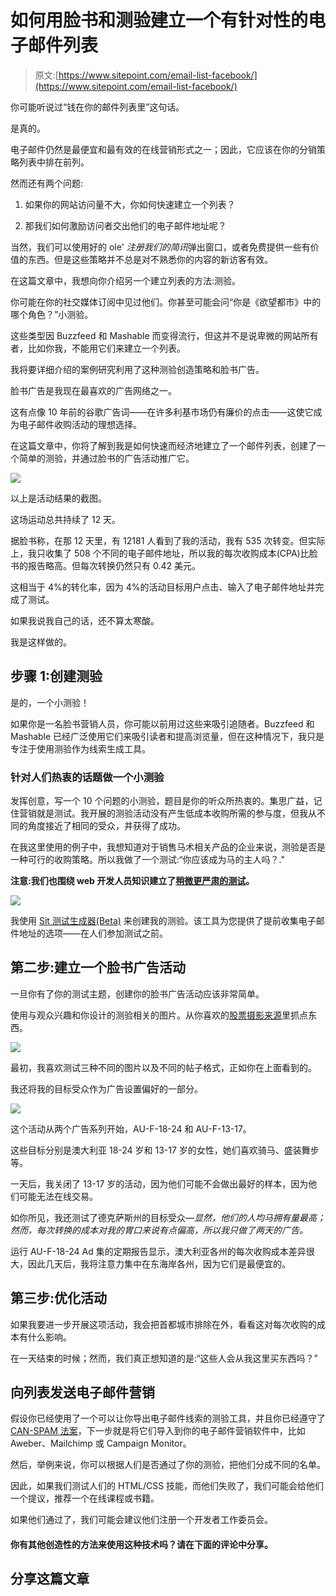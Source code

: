 # 如何用脸书和测验建立一个有针对性的电子邮件列表

> 原文:[https://www.sitepoint.com/email-list-facebook/](https://www.sitepoint.com/email-list-facebook/)

你可能听说过“钱在你的邮件列表里”这句话。

是真的。

电子邮件仍然是最便宜和最有效的在线营销形式之一；因此，它应该在你的分销策略列表中排在前列。

然而还有两个问题:

1.  如果你的网站访问量不大，你如何快速建立一个列表？

2.  那我们如何激励访问者交出他们的电子邮件地址呢？

当然，我们可以使用好的 ole' *注册我们的简讯*弹出窗口，或者免费提供一些有价值的东西。但是这些策略并不总是对不熟悉你的内容的新访客有效。

在这篇文章中，我想向你介绍另一个建立列表的方法:测验。

你可能在你的社交媒体订阅中见过他们。你甚至可能会问“你是《欲望都市》中的哪个角色？”小测验。

这些类型因 Buzzfeed 和 Mashable 而变得流行，但这并不是说卑微的网站所有者，比如你我，不能用它们来建立一个列表。

我将要详细介绍的案例研究利用了这种测验创造策略和脸书广告。

脸书广告是我现在最喜欢的广告网络之一。

这有点像 10 年前的谷歌广告词——在许多利基市场仍有廉价的点击——这使它成为电子邮件收购活动的理想选择。

在这篇文章中，你将了解到我是如何快速而经济地建立了一个邮件列表，创建了一个简单的测验，并通过脸书的广告活动推广它。

![](../Images/95d5c12278ce6e8486162a8b8a772210.png)

以上是活动结果的截图。

这场运动总共持续了 12 天。

据脸书称，在那 12 天里，有 12181 人看到了我的活动，我有 535 次转变。但实际上，我只收集了 508 个不同的电子邮件地址，所以我的每次收购成本(CPA)比脸书的报告略高。但每次转换仍然只有 0.42 美元。

这相当于 4%的转化率，因为 4%的活动目标用户点击、输入了电子邮件地址并完成了测试。

如果我说我自己的话，还不算太寒酸。

我是这样做的。

## 步骤 1:创建测验

是的，一个小测验！

如果你是一名脸书营销人员，你可能以前用过这些来吸引追随者。Buzzfeed 和 Mashable 已经广泛使用它们来吸引读者和提高浏览量，但在这种情况下，我只是专注于使用测验作为线索生成工具。

### 针对人们热衷的话题做一个小测验

发挥创意，写一个 10 个问题的小测验，题目是你的听众所热衷的。集思广益，记住营销就是测试。我开展的测验活动没有产生低成本收购所需的参与度，但我从不同的角度接近了相同的受众，并获得了成功。

在我这里使用的例子中，我想知道对于销售马术相关产品的企业来说，测验是否是一种可行的收购策略。所以我做了一个测试:“你应该成为马的主人吗？."

**注意:我们也围绕 web 开发人员知识建立了[稍微更严肃的测试](https://www.sitepoint.com/3-things-almost-one-knows-css/)。** 

![](../Images/8f7b96b6f7c66c6a6f8095841b898ca1.png)

我使用 [Sit 测试生成器(Beta)](https://sitthetest.com/build) 来创建我的测验。该工具为您提供了提前收集电子邮件地址的选项——在人们参加测试之前。

## 第二步:建立一个脸书广告活动

一旦你有了你的测试主题，创建你的脸书广告活动应该非常简单。

使用与观众兴趣和你设计的测验相关的图片。从你喜欢的[股票摄影来源](https://blog.bufferapp.com/free-image-sources-list)里抓点东西。

![](../Images/7eb0e4fb7a318e97a9021aed47755dcf.png)

最初，我喜欢测试三种不同的图片以及不同的帖子格式，正如你在上面看到的。

我还将我的目标受众作为广告设置偏好的一部分。

![](../Images/3b322c0bce0cad7abec6d812f84b152c.png)

这个活动从两个广告系列开始，AU-F-18-24 和 AU-F-13-17。

这些目标分别是澳大利亚 18-24 岁和 13-17 岁的女性，她们喜欢骑马、盛装舞步等。

一天后，我关闭了 13-17 岁的活动，因为他们可能不会做出最好的样本，因为他们可能无法在线交易。

如你所见，我还测试了德克萨斯州的目标受众—*显然，他们的人均马拥有量最高；然而，每次转换的成本对我的胃口来说有点偏高，所以我只做了两天的广告。* 

运行 AU-F-18-24 Ad 集的定期报告显示，澳大利亚各州的每次收购成本差异很大，因此几天后，我将注意力集中在东海岸各州，因为它们是最便宜的。

## 第三步:优化活动

如果我要进一步开展这项活动，我会把首都城市排除在外，看看这对每次收购的成本有什么影响。

在一天结束的时候；然而，我们真正想知道的是:“这些人会从我这里买东西吗？”

## 向列表发送电子邮件营销

假设你已经使用了一个可以让你导出电子邮件线索的测验工具，并且你已经遵守了 [CAN-SPAM 法案](https://en.wikipedia.org/wiki/CAN-SPAM_Act_of_2003)，下一步就是将它们导入到你的电子邮件营销软件中，比如 Aweber、Mailchimp 或 Campaign Monitor。

然后，举例来说，你可以根据人们是否通过了你的测验，把他们分成不同的名单。

因此，如果我们测试人们的 HTML/CSS 技能，而他们失败了，我们可能会给他们一个提议，推荐一个在线课程或书籍。

如果他们通过了，我们可能会建议他们注册一个开发者工作委员会。

#### 你有其他创造性的方法来使用这种技术吗？请在下面的评论中分享。

## 分享这篇文章